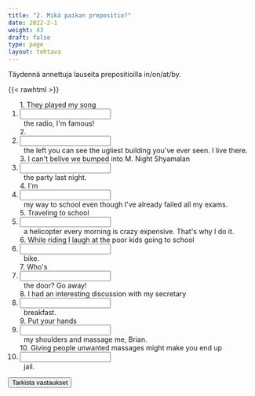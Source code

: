 ```yaml
---
title: "2. Mikä paikan prepositio?"
date: 2022-2-1
weight: 43
draft: false
type: page
layout: tehtava
---
```


Täydennä annettuja lauseita prepositioilla in/on/at/by. 

{{< rawhtml >}}
<div class="tehtava">
<form autocomplete="off">
  <ol>
  
<section>
1. They played my song &nbsp;<li><input id="q1" type="text"/><span></span></li>&nbsp; the radio, I'm famous!
</section>
<section>
2. &nbsp;<li><input id="q2" type="text"/><span></span></li>&nbsp; the left you can see the ugliest building you've ever seen. I live there.
</section>
<section>
3. I can't belive we bumped into M. Night Shyamalan &nbsp;<li><input id="q3" type="text"/><span></span></li>&nbsp; the party last night.
</section>
<section>
4. I'm &nbsp;<li><input id="q4" type="text"/><span></span></li>&nbsp; my way to school even though I've already failed all my exams. 
</section>
<section>
5. Traveling to school &nbsp;<li><input id="q5" type="text"/><span></span></li>&nbsp; a helicopter every morning is crazy expensive. That's why I do it.
</section>
<section>
6. While riding I laugh at the poor kids going to school &nbsp;<li><input id="q6" type="text"/><span></span></li>&nbsp; bike. 
</section>
<section>
7. Who's &nbsp;<li><input id="q7" type="text"/><span></span></li>&nbsp; the door? Go away!
</section>
<section>
8. I had an interesting discussion with my secretary &nbsp;<li><input id="q8" type="text"/><span></span></li>&nbsp; breakfast.
</section>
<section>
9. Put your hands &nbsp;<li><input id="q9" type="text"/><span></span></li>&nbsp; my shoulders and massage me, Brian. 
</section>
<section>
10. Giving people unwanted massages might make you end up &nbsp;<li><input id="q10" type="text"/><span></span></li>&nbsp; jail. 
</section> </ol>
  
 <link rel="stylesheet" type="text/css" href="/css/kirjoita1.css"/>

<div id="buttonWrapper">
   <input type="submit" id="submit" value="Tarkista vastaukset" />
   </div>
</form>

</div>


<script>
var answers = {
  "q1": ["on", "over"],
  "q2": ["on"],
  "q3": ["at"],
  "q4": ["on"],
  "q5": ["on"],
  "q6": ["by"],
  "q7": ["at"],
  "q8": ["at"],
  "q9": ["on"],
  "q10": ["in"],
};

function markAnswers() {
  $("input[type='text']").each(function() {
    console.log($.inArray(this.value, answers[this.id]));
    if ($.inArray(this.value.toLowerCase().trim(), answers[this.id]) === -1) {
      $(this).parent()[0].setAttribute("class", "vaarin");
    } else {
      $(this).parent()[0].setAttribute("class", "oikein");
    }
  })
}

$("form").on("submit", function(e) {
  e.preventDefault();
  markAnswers();
});

const input = document.querySelector('.tehtava input');
const span = document.querySelector('.tehtava span');

document.querySelectorAll("input").forEach(elem => elem.addEventListener('input', function (event) {
    span.innerHTML = this.value.replace(/\s/g, '&nbsp;');
    this.style.width = span.offsetWidth + 'px';
}));

</script>
</rawhtml>